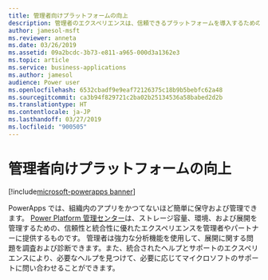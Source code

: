 ```yaml
---
title: 管理者向けプラットフォームの向上
description: 管理者のエクスペリエンスは、信頼できるプラットフォームを導入するための重要な鍵となります。
author: jamesol-msft
ms.reviewer: anneta
ms.date: 03/26/2019
ms.assetid: 09a2bcdc-3b73-e811-a965-000d3a1362e3
ms.topic: article
ms.service: business-applications
ms.author: jamesol
audience: Power user
ms.openlocfilehash: 6532cbadf9e9eaf72126375c18b9b5bebfc62a48
ms.sourcegitcommit: ca3b94f829721c2ba02b25134536a58babed2d2b
ms.translationtype: HT
ms.contentlocale: ja-JP
ms.lasthandoff: 03/27/2019
ms.locfileid: "900505"
---
```

# <a name="better-platform-for-administrators"></a>管理者向けプラットフォームの向上

[!include[microsoft-powerapps banner](../includes/microsoft-powerapps.md)]

PowerApps では、組織内のアプリをかつてないほど簡単に保守および管理できます。 [Power Platform 管理センター](https://aka.ms/ppac)は、ストレージ容量、環境、および展開を管理するための、信頼性と統合性に優れたエクスペリエンスを管理者やパートナーに提供するものです。 管理者は強力な分析機能を使用して、展開に関する問題を調査および診断できます。また、統合されたヘルプとサポートのエクスペリエンスにより、必要なヘルプを見つけて、必要に応じてマイクロソフトのサポートに問い合わせることができます。